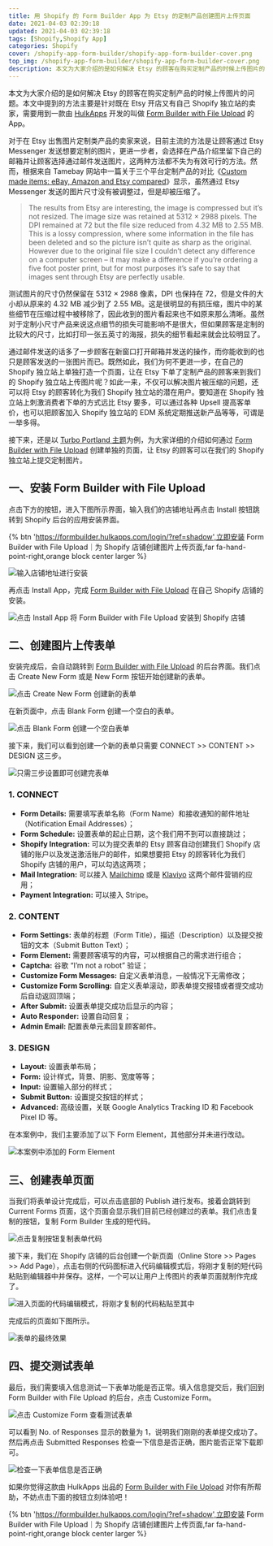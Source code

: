 ```yaml
---
title: 用 Shopify 的 Form Builder App 为 Etsy 的定制产品创建图片上传页面
date: 2021-04-03 02:39:18
updated: 2021-04-03 02:39:18
tags: [Shopify,Shopify App]
categories: Shopify
cover: /shopify-app-form-builder/shopify-app-form-builder-cover.png
top_img: /shopify-app-form-builder/shopify-app-form-builder-cover.png
description: 本文为大家介绍的是如何解决 Etsy 的顾客在购买定制产品的时候上传图片的问题。本文中提到的方法主要是针对既在 Etsy 开店又有自己 Shopify 独立站的卖家，需要用到一款由 HulkApps 开发的叫做 Form Builder with File Upload 的 App。
---
```


本文为大家介绍的是如何解决 Etsy 的顾客在购买定制产品的时候上传图片的问题。本文中提到的方法主要是针对既在 Etsy 开店又有自己 Shopify 独立站的卖家，需要用到一款由 [HulkApps](https://www.hulkapps.com/?ref=shadow&utm_source=chrischow1&utm_campaign=HulkApps+Partner+Program) 开发的叫做 [Form Builder with File Upload](https://formbuilder.hulkapps.com/login/?ref=shadow) 的 App。

对于在 Etsy 出售图片定制类产品的卖家来说，目前主流的方法是让顾客通过 Etsy Messenger 发送想要定制的图片，更进一步者，会选择在产品介绍里留下自己的邮箱并让顾客选择通过邮件发送图片，这两种方法都不失为有效可行的方法。然而，根据来自 Tamebay 网站中一篇关于三个平台定制产品的对比《[Custom made items: eBay, Amazon and Etsy compared](https://tamebay.com/2017/05/custom-made-items-ebay-amazon-and-etsy-compared.html)》显示，虽然通过  Etsy Messenger 发送的图片尺寸没有被调整过，但是却被压缩了。

> The results from Etsy are interesting, the image is compressed but it’s not resized. The image size was retained at 5312 × 2988 pixels. The DPI remained at 72 but the file size reduced from 4.32 MB to 2.55 MB. This is a lossy compression, where some information in the file has been deleted and so the picture isn’t quite as sharp as the original. However due to the original file size I couldn’t detect any difference on a computer screen – it may make a difference if you’re ordering a five foot poster print, but for most purposes it’s safe to say that images sent through Etsy are perfectly usable.

测试图片的尺寸仍然保留在 5312 × 2988 像素，DPI 也保持在 72，但是文件的大小却从原来的 4.32 MB 减少到了 2.55 MB。这是很明显的有损压缩，图片中的某些细节在压缩过程中被移除了，因此收到的图片看起来也不如原来那么清晰。虽然对于定制小尺寸产品来说这点细节的损失可能影响不是很大，但如果顾客是定制的比较大的尺寸，比如打印一张五英寸的海报，损失的细节看起来就会比较明显了。

通过邮件发送的话多了一步顾客在新窗口打开邮箱并发送的操作，而你能收到的也只是顾客发送的一张图片而已。既然如此，我们为何不更进一步，在自己的 Shopify 独立站上单独打造一个页面，让在 Etsy 下单了定制产品的顾客来到我们的 Shopify 独立站上传图片呢？如此一来，不仅可以解决图片被压缩的问题，还可以将 Etsy 的顾客转化为我们 Shopify 独立站的潜在用户。要知道在 Shopify 独立站上刺激消费者下单的方式远比 Etsy 要多，可以通过各种 Upsell 提高客单价，也可以把顾客加入 Shopify 独立站的 EDM 系统定期推送新产品等等，可谓是一举多得。

接下来，还是以 [Turbo Portland 主题](https://outofthesandbox.com/products/turbo-theme-portland?rfsn=4714227.94d985b&utm_source=refersion&utm_medium=affiliate&utm_campaign=4714227.94d985b)为例，为大家详细的介绍如何通过 [Form Builder with File Upload](https://formbuilder.hulkapps.com/login/?ref=shadow) 创建单独的页面，让 Etsy 的顾客可以在我们的 Shopify 独立站上提交定制图片。

## 一、安装 Form Builder with File Upload

点击下方的按钮，进入下图所示界面，输入我们的店铺地址再点击 Install 按钮跳转到 Shopify 后台的应用安装界面。

{% btn 'https://formbuilder.hulkapps.com/login/?ref=shadow',立即安装 Form Builder with File Upload｜为 Shopify 店铺创建图片上传页面,far fa-hand-point-right,orange block center larger %}

![输入店铺地址进行安装](/shopify-app-form-builder/shopify-form-builder-enter-your-shopify-domain.png)

再点击 Install App，完成 [Form Builder with File Upload](https://formbuilder.hulkapps.com/login/?ref=shadow) 在自己 Shopify 店铺的安装。

![点击 Install App 将 Form Builder with File Upload 安装到 Shopify 店铺](/shopify-app-form-builder/shopify-install-form-builder-with-file-upload-app.png)

## 二、创建图片上传表单

安装完成后，会自动跳转到 [Form Builder with File Upload](https://formbuilder.hulkapps.com/login/?ref=shadow) 的后台界面。我们点击 Create New Form 或是 New Form 按钮开始创建新的表单。

![点击 Create New Form 创建新的表单](/shopify-app-form-builder/hulkapps-form-builder-dashboard.png)

在新页面中，点击 Blank Form 创建一个空白的表单。

![点击 Blank Form 创建一个空白表单](/shopify-app-form-builder/hulkapps-create-blank-form.png)

接下来，我们可以看到创建一个新的表单只需要 CONNECT >> CONTENT >> DESIGN 这三步。

![只需三步设置即可创建完表单](/shopify-app-form-builder/shopify-hulkapps-form-builder-steps.png)

### 1. CONNECT

- **Form Details:** 需要填写表单名称（Form Name）和接收通知的邮件地址（Notification Email Addresses）；
- **Form Schedule:** 设置表单的起止日期，这个我们用不到可以直接跳过；
- **Shopify Integration:** 可以为提交表单的 Etsy 顾客自动创建我们 Shopify 店铺的账户以及发送激活账户的邮件，如果想要把 Etsy 的顾客转化为我们 Shopify 店铺的用户，可以勾选这两项；
- **Mail Integration:** 可以接入 [Mailchimp](https://mailchimp.com/) 或是 [Klaviyo](https://www.klaviyo.com/partner/signup?utm_source=0013o00002Vl2pc&utm_medium=partner) 这两个邮件营销的应用；
- **Payment Integration:** 可以接入 Stripe。

### 2. CONTENT

- **Form Settings:** 表单的标题（Form Title），描述（Description）以及提交按钮的文本（Submit Button Text）；
- **Form Element:** 需要顾客填写的内容，可以根据自己的需求进行组合；
- **Captcha:** 谷歌 “I’m not a robot” 验证；
- **Customize Form Messages:** 自定义表单消息，一般情况下无需修改；
- **Customize Form Scrolling:** 自定义表单滚动，即表单提交报错或者提交成功后自动返回顶端；
- **After Submit:** 设置表单提交成功后显示的内容；
- **Auto Responder:** 设置自动回复；
- **Admin Email:** 配置表单元素回复顾客邮件。

### 3. DESIGN

- **Layout:** 设置表单布局；
- **Form:** 设计样式，背景、阴影、宽度等等；
- **Input:** 设置输入部分的样式；
- **Submit Button:** 设置提交按钮的样式；
- **Advanced:** 高级设置，关联 Google Analytics Tracking ID 和 Facebook Pixel ID 等。

在本案例中，我们主要添加了以下 Form Element，其他部分并未进行改动。

![本案例中添加的 Form Element](/shopify-app-form-builder/shopify-form-builder-form-element.png)

## 三、创建表单页面

当我们将表单设计完成后，可以点击底部的 Publish 进行发布。接着会跳转到 Current Forms 页面，这个页面会显示我们目前已经创建过的表单。我们点击复制的按钮，复制 Form Builder 生成的短代码。

![点击复制按钮复制表单代码](/shopify-app-form-builder/shopify-form-builder-current-forms.png)

接下来，我们在 Shopify 店铺的后台创建一个新页面（Online Store >> Pages >> Add Page），点击右侧的代码图标进入代码编辑模式后，将刚才复制的短代码粘贴到编辑器中并保存。这样，一个可以让用户上传图片的表单页面就制作完成了。

![进入页面的代码编辑模式，将刚才复制的代码粘贴至其中](/shopify-app-form-builder/shopify-add-upload-picture-page.png)

完成后的页面如下图所示。

![表单的最终效果](/shopify-app-form-builder/shopify-upload-picture-page.png)

## 四、提交测试表单

最后，我们需要填入信息测试一下表单功能是否正常。填入信息提交后，我们回到 Form Builder with File Upload 的后台，点击 Customize Form。

![点击 Customize Form 查看测试表单](/shopify-app-form-builder/shopify-form-builder-customize-form.png)

可以看到 No. of Responses 显示的数量为 1，说明我们刚刚的表单提交成功了。然后再点击 Submitted Responses 检查一下信息是否正确，图片能否正常下载即可。

![检查一下表单信息是否正确](/shopify-app-form-builder/hulkapps-form-builder-submitted-responses.png)

如果你觉得这款由 HulkApps 出品的 [Form Builder with File Upload](https://formbuilder.hulkapps.com/login/?ref=shadow) 对你有所帮助，不妨点击下面的按钮立刻体验吧！

{% btn 'https://formbuilder.hulkapps.com/login/?ref=shadow',立即安装 Form Builder with File Upload｜为 Shopify 店铺创建图片上传页面,far fa-hand-point-right,orange block center larger %}
